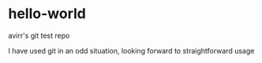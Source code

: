 # hello-world
avirr's git test repo

I have used git in an odd situation, looking forward to straightforward usage
